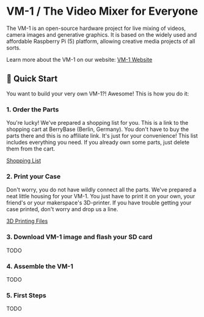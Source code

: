 # VM-1 / The Video Mixer for Everyone

The VM-1 is an open-source hardware project for live mixing of videos, camera images and generative graphics. It is based on the widely used and affordable Raspberry Pi (5) platform, allowing creative media projects of all sorts.

Learn more about the VM-1 on our website: [VM-1 Website](https://vm-1.com)

## 🚀 Quick Start

You want to build your very own VM-1?! Awesome! This is how you do it:

### 1. Order the Parts
You're lucky! We've prepared a shopping list for you. This is a link to the shopping cart at BerryBase (Berlin, Germany). You don't have to buy the parts there and this is no affiliate link. It's just for your convenience!
This list includes everything you need. If you already own some parts, just delete them from the cart.

[Shopping List](https://www.berrybase.de/loadBasket/sqdnehV_owC)

### 2. Print your Case
Don't worry, you do not have wildly connect all the parts. We've prepared a neat little housing for your VM-1. You just have to print it on your own, your friend's or your makerspace's 3D-printer. If you have trouble getting your case printed, don't worry and drop us a line.

[3D Printing Files](#)

### 3. Download VM-1 image and flash your SD card
TODO

### 4. Assemble the VM-1
TODO

### 5. First Steps
TODO






 
